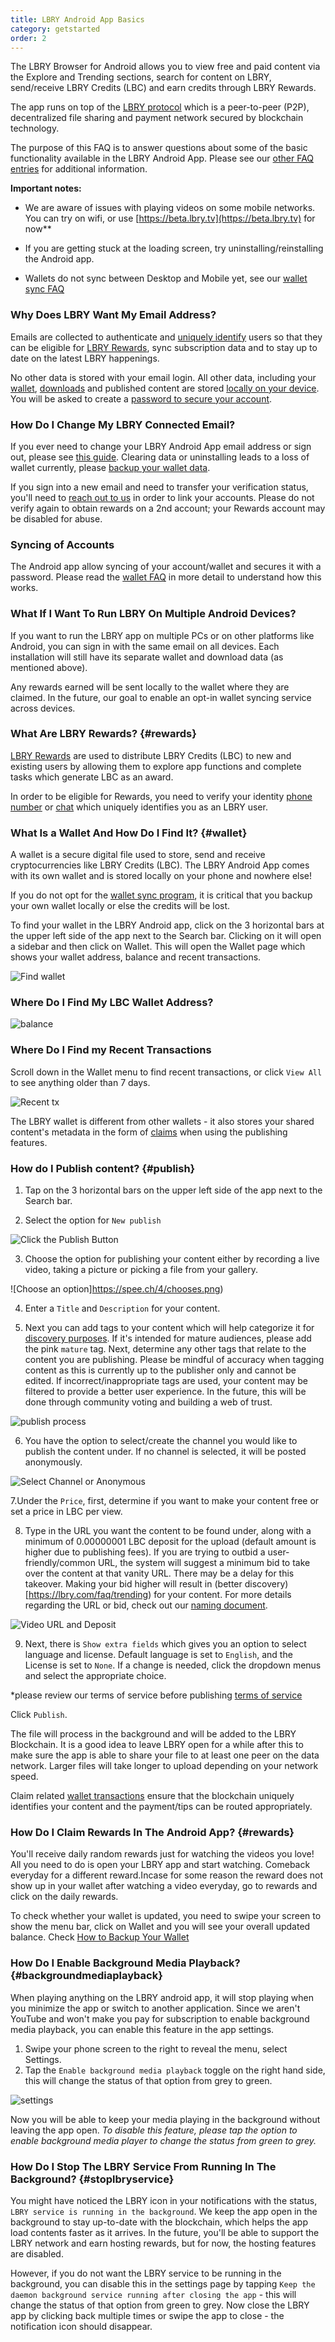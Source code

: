 ```yaml
---
title: LBRY Android App Basics
category: getstarted
order: 2
---
```


The LBRY Browser for Android allows you to view free and paid content via the Explore and Trending sections, search for content on LBRY,  send/receive LBRY Credits (LBC) and earn credits through LBRY Rewards.

The app runs on top of the [LBRY protocol](/faq/what-is-lbry) which is a peer-to-peer (P2P), decentralized file sharing and payment network secured by blockchain technology.

The purpose of this FAQ is to answer questions about some of the basic functionality available in the LBRY Android App. Please see our [other FAQ entries](/faq) for additional information.

**Important notes:** 

- We are aware of issues with playing videos on some mobile networks. You can try on wifi, or use [https://beta.lbry.tv](https://beta.lbry.tv) for now**

- If you are getting stuck at the loading screen, try uninstalling/reinstalling the Android app. 

- Wallets do not sync between Desktop and Mobile yet, see our [wallet sync FAQ](https://lbry.com/faq/how-to-backup-wallet#sync)

### Why Does LBRY Want My Email Address?

Emails are collected to authenticate and [uniquely identify](/faq/phone) users so that they can be eligible for [LBRY Rewards](#rewards), sync subscription data and to stay up to date on the latest LBRY happenings.

No other data is stored with your email login. All other data, including your [wallet](#wallet), [downloads](#data) and published content are stored [locally on your device](/faq/lbry-directories#android).  You will be asked to create a [password to secure your account](https://lbry.com/faq/how-to-backup-wallet#sync).

### How Do I Change My LBRY Connected Email?

If you ever need to change your LBRY Android App email address or sign out, please see [this guide](/faq/how-to-change-email#android). Clearing data or uninstalling leads to a loss of wallet currently, please [backup your wallet data](/faq/how-to-backup-wallet#android).

If you sign into a new email and need to transfer your verification status, you'll need to [reach out to us](mailto:help@lbry.com) in order to link your accounts. Please do not verify again to obtain rewards on a 2nd account; your Rewards account may be disabled for abuse.

### Syncing of Accounts

The Android app allow syncing of your account/wallet and secures it with a password. Please read the [wallet FAQ](https://lbry.com/faq/how-to-backup-wallet#sync) in more detail to understand how this works. 

### What If I Want To Run LBRY On Multiple Android Devices?

If you want to run the LBRY app on multiple PCs or on other platforms like Android, you can sign in with the same email on all devices. Each installation will still have its separate wallet and download data (as mentioned above).

Any rewards earned will be sent locally to the wallet where they are claimed. In the future, our goal to enable an opt-in wallet syncing service across devices.

### What Are LBRY Rewards? {#rewards}

[LBRY Rewards](/faq/rewards) are used to distribute LBRY Credits (LBC) to new and existing users by allowing them to explore app functions and complete tasks which generate LBC as an award.

In order to be eligible for Rewards, you need to verify your identity [phone number](/faq/phone) or [chat](https://chat.lbry.com) which uniquely identifies you as an LBRY user.

### What Is a Wallet And How Do I Find It? {#wallet}

A wallet is a secure digital file used to store, send and receive cryptocurrencies like LBRY Credits (LBC).
The LBRY Android App comes with its own wallet and is stored locally on your phone and nowhere else!

If you do not opt for the [wallet sync program](https://lbry.com/faq/how-to-backup-wallet#sync), it is critical that you backup your own wallet locally or else the credits will be lost. 

To find your wallet in the LBRY Android app, click on the 3 horizontal bars at the upper left side of the app next to the Search bar. Clicking on it will open a sidebar and then click on Wallet. This will open the Wallet page which shows your wallet address, balance and recent transactions.

![Find wallet](https://spee.ch/f/wallet-option.jpg)

### Where Do I Find My LBC Wallet Address?

![balance](https://spee.ch/e7f125b643e30f8bac2d8c4657bc14874a60e25e/WALLETADD1.jpg)

### Where Do I Find my Recent Transactions
Scroll down in the Wallet menu to find recent transactions, or click `View All` to see anything older than 7 days.

![Recent tx](https://spee.ch/daa89fcca6411ad2505cdc6e092fcaf4f22f4802/recent1.jpg)

The LBRY wallet is different from other wallets - it also stores your shared content's metadata in the form of [claims](/faq/naming) when using the publishing features.

### How do I Publish content? {#publish}

1. Tap on the 3 horizontal bars on the upper left side of the app next to the Search bar.

2. Select the option for `New publish`

![Click the Publish Button](https://spee.ch/d/publish-button.png)

3. Choose the option for publishing your content either by recording a live video, taking a picture or picking a file from your gallery.

![Choose an option]https://spee.ch/4/chooses.png)

4. Enter a `Title` and `Description` for your content.

5. Next you can add tags to your content which will help categorize it for [discovery purposes](https://lbry.com/faq/trending). If it's intended for mature audiences, please add the pink `mature` tag. Next, determine any other tags that relate to the content you are publishing. Please be mindful of accuracy when tagging content as this is currently up to the publisher only and cannot be edited. If incorrect/inappropriate tags are used, your content may be filtered to provide a better user experience. In the future, this will be done through community voting and building a web of trust. 

![publish process](https://spee.ch/1/pub4.png)

6. You have the option to select/create the channel you would like to publish the content under. If no channel is selected, it will be posted anonymously.

![Select Channel or Anonymous](https://spee.ch/c/chan-anonym.png)

7.Under the `Price`, first, determine if you want to make your content free or set a price in LBC per view.

8. Type in the URL you want the content to be found under, along with a minimum of 0.00000001 LBC deposit for the upload (default amount is higher due to publishing fees). If you are trying to outbid a user-friendly/common URL, the system will suggest a minimum bid to take over the content at that vanity URL. There may be a delay for this takeover. Making your bid higher will result in (better discovery)[https://lbry.com/faq/trending) for your content. For more details regarding the URL or bid, check out our [naming document](/faq/naming).

![Video URL and Deposit](https://spee.ch/8/video-url.png)



9. Next, there is `Show extra fields` which gives you an option to select language and license. Default language is set to `English`, and the License is set to `None`.  If a change is needed, click the dropdown menus and select the appropriate choice.

*please review our terms of service before publishing [terms of service](/termsofservice)

Click `Publish`.

The file will process in the background and will be added to the LBRY Blockchain. It is a good idea to leave LBRY open for a while after this to make sure the app is able to share your file to at least one peer on the data network. Larger files will take longer to upload depending on your network speed.


Claim related [wallet transactions](/faq/transaction-types) ensure that the blockchain uniquely identifies your content and the payment/tips can be routed appropriately.

### How Do I Claim Rewards In The Android App? {#rewards}

You'll receive daily random rewards just for watching the videos you love! All you need to do is open your LBRY app and start watching. Comeback everyday for a different reward.Incase for some reason the reward does not show up in your wallet after watching a video everyday, go to rewards and click on the daily rewards.

To check whether your wallet is updated, you need to swipe your screen to show the menu bar, click on Wallet and you will see your overall updated balance. Check [How to Backup Your Wallet](/faq/how-to-backup-wallet)

### How Do I Enable Background Media Playback? {#backgroundmediaplayback}

When playing anything on the LBRY android app, it will stop playing when you minimize the app or switch to another application. Since we aren't YouTube and won't make you pay for subscription to enable background media playback, you can enable this feature in the app settings.

1. Swipe your phone screen to the right to reveal the menu, select Settings.
2. Tap the `Enable background media playback` toggle on the right hand side, this will change the status of that option from grey to green.

![settings](https://spee.ch/6169bbad4908bee2378f09a7ea048b981a79ebe5/enable.jpg)

Now you will be able to keep your media playing in the background without leaving the app open.
*To disable this feature, please tap the option to enable background media player to change the status from green to grey.*

### How Do I Stop The LBRY Service From Running In The Background? {#stoplbryservice}

You might have noticed the LBRY icon in your notifications with the status, `LBRY service is running in the background`. We keep the app open in the background to stay up-to-date with the blockchain, which helps the app load contents faster as it arrives. In the future, you'll be able to support the LBRY network and earn hosting rewards, but for now, the hosting features are disabled.

However, if you do not want the LBRY service to be running in the background, you can disable this in the settings page by tapping `Keep the daemon background service running after closing the app` - this will change the status of that option from green to grey. Now close the LBRY app by clicking back multiple times or swipe the app to close - the notification icon should disappear.
